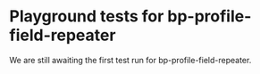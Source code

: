 # Playground tests for bp-profile-field-repeater
We are still awaiting the first test run for bp-profile-field-repeater.

